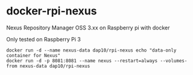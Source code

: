 # docker-rpi-nexus
Nexus Repository Manager OSS 3.xx on Raspberry pi with docker

Only tested on Raspberry Pi 3
```
docker run -d --name nexus-data dap10/rpi-nexus echo "data-only container for Nexus"
docker run -d -p 8081:8081 --name nexus --restart=always --volumes-from nexus-data dap10/rpi-nexus
```
